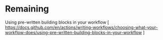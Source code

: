 # Remaining

 Using pre-written building blocks in your workflow [ https://docs.github.com/en/actions/writing-workflows/choosing-what-your-workflow-does/using-pre-written-building-blocks-in-your-workflow ]
